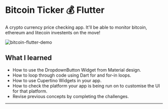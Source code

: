 # Bitcoin Ticker :moneybag: Flutter

A crypto currency price checking app. It'll be able to monitor bitcoin, ethereum and litecoin investents on the move!

![bitcoin-flutter-demo](https://user-images.githubusercontent.com/50670255/69968157-da424b00-14e7-11ea-99ad-da5bd78abc07.gif)

## What I learned

- How to use the DropdownButton Widget from Material design.
- How to loop through code using Dart for and for-in loops.
- How to use Cupertino Widgets in your app.
- How to check the platform your app is being run on to customise the UI for that platform.
- Revise previous concepts by completing the challenges.

---
